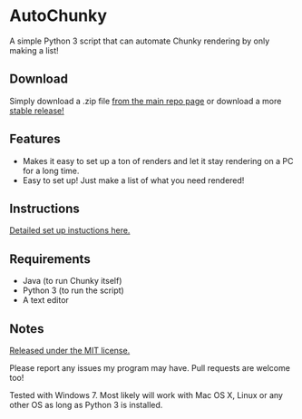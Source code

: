 # AutoChunky
A simple Python 3 script that can automate Chunky rendering by only making a list!

## Download

Simply download a .zip file [from the main repo page](https://github.com/colebob9/AutoChunky/archive/master.zip) or download a more [stable release!](https://github.com/colebob9/AutoChunky/releases)

## Features
* Makes it easy to set up a ton of renders and let it stay rendering on a PC for a long time.
* Easy to set up! Just make a list of what you need rendered!

## Instructions
[Detailed set up instuctions here.](https://github.com/colebob9/AutoChunky/wiki/Set-Up)

## Requirements
* Java (to run Chunky itself)
* Python 3 (to run the script)
* A text editor 

## Notes
[Released under the MIT license.](https://github.com/colebob9/AutoChunky/blob/master/LICENSE) 

Please report any issues my program may have. Pull requests are welcome too!


Tested with Windows 7. Most likely will work with Mac OS X, Linux or any other OS as long as Python 3 is installed.
